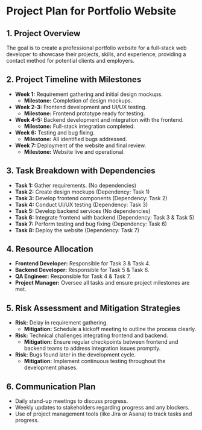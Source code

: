 # Project Plan for Portfolio Website

## 1. Project Overview
The goal is to create a professional portfolio website for a full-stack web developer to showcase their projects, skills, and experience, providing a contact method for potential clients and employers.

## 2. Project Timeline with Milestones
- **Week 1:** Requirement gathering and initial design mockups.
  - **Milestone:** Completion of design mockups.
- **Week 2-3:** Frontend development and UI/UX testing.
  - **Milestone:** Frontend prototype ready for testing.
- **Week 4-5:** Backend development and integration with the frontend.
  - **Milestone:** Full-stack integration completed.
- **Week 6:** Testing and bug fixing.
  - **Milestone:** All identified bugs addressed.
- **Week 7:** Deployment of the website and final review.
  - **Milestone:** Website live and operational.

## 3. Task Breakdown with Dependencies
- **Task 1:** Gather requirements. (No dependencies)
- **Task 2:** Create design mockups (Dependency: Task 1)
- **Task 3:** Develop frontend components (Dependency: Task 2)
- **Task 4:** Conduct UI/UX testing (Dependency: Task 3)
- **Task 5:** Develop backend services (No dependencies)
- **Task 6:** Integrate frontend with backend (Dependency: Task 3 & Task 5)
- **Task 7:** Perform testing and bug fixing (Dependency: Task 6)
- **Task 8:** Deploy the website (Dependency: Task 7)

## 4. Resource Allocation
- **Frontend Developer:** Responsible for Task 3 & Task 4.
- **Backend Developer:** Responsible for Task 5 & Task 6.
- **QA Engineer:** Responsible for Task 4 & Task 7.
- **Project Manager:** Oversee all tasks and ensure project milestones are met.

## 5. Risk Assessment and Mitigation Strategies
- **Risk:** Delay in requirement gathering.
  - **Mitigation:** Schedule a kickoff meeting to outline the process clearly.
- **Risk:** Technical challenges integrating frontend and backend.
  - **Mitigation:** Ensure regular checkpoints between frontend and backend teams to address integration issues promptly.
- **Risk:** Bugs found later in the development cycle.
  - **Mitigation:** Implement continuous testing throughout the development phases.

## 6. Communication Plan
- Daily stand-up meetings to discuss progress.
- Weekly updates to stakeholders regarding progress and any blockers.
- Use of project management tools (like Jira or Asana) to track tasks and progress.
